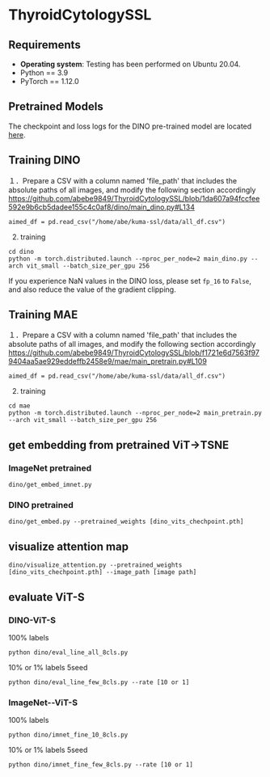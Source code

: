 # ThyroidCytologySSL


## Requirements
- **Operating system**: Testing has been performed on Ubuntu 20.04.
- Python == 3.9
- PyTorch == 1.12.0

## Pretrained Models
The checkpoint and loss logs for the DINO pre-trained model are located [here](https://www.kaggle.com/datasets/abebe9849/kumadinoe300s). 
## Training DINO

１．Prepare a CSV with a column named 'file_path' that includes the absolute paths of all images, and modify the following section accordingly
https://github.com/abebe9849/ThyroidCytologySSL/blob/1da607a94fccfee592e9b6cb5dadee155c4c0af8/dino/main_dino.py#L134
```
aimed_df = pd.read_csv("/home/abe/kuma-ssl/data/all_df.csv")
```
2. training 
```
cd dino
python -m torch.distributed.launch --nproc_per_node=2 main_dino.py --arch vit_small --batch_size_per_gpu 256
```
If you experience NaN values in the DINO loss, please set `fp_16` to `False`, and also reduce the value of the gradient clipping.


## Training MAE
１．Prepare a CSV with a column named 'file_path' that includes the absolute paths of all images, and modify the following section accordingly
https://github.com/abebe9849/ThyroidCytologySSL/blob/f1721e6d7563f979404aa5ae929eddeffb2458e9/mae/main_pretrain.py#L109

```
aimed_df = pd.read_csv("/home/abe/kuma-ssl/data/all_df.csv")
```
2. training 
```
cd mae
python -m torch.distributed.launch --nproc_per_node=2 main_pretrain.py --arch vit_small --batch_size_per_gpu 256
```

## get embedding from pretrained ViT→TSNE

### ImageNet pretrained
```
dino/get_embed_imnet.py
```
### DINO pretrained
```
dino/get_embed.py --pretrained_weights [dino_vits_chechpoint.pth]
```

## visualize attention map

```
dino/visualize_attention.py --pretrained_weights [dino_vits_chechpoint.pth] --image_path [image path]
```

## evaluate ViT-S

### DINO-ViT-S
100% labels
```
python dino/eval_line_all_8cls.py
```
10% or 1% labels 5seed
```
python dino/eval_line_few_8cls.py --rate [10 or 1]
```
### ImageNet--ViT-S
100% labels
```
python dino/imnet_fine_10_8cls.py
```
10% or 1% labels 5seed
```
python dino/imnet_fine_few_8cls.py --rate [10 or 1]
```











